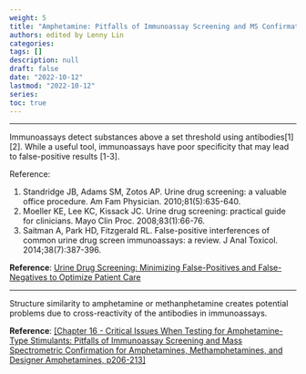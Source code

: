 ```yaml
---
weight: 5
title: "Amphetamine: Pitfalls of Immunoassay Screening and MS Confirmation"
authors: edited by Lenny Lin
categories: 
tags: []
description: null
draft: false
date: "2022-10-12"
lastmod: "2022-10-12"
series: 
toc: true
---
```


<!--more-->
---

Immunoassays detect substances above a set threshold using antibodies[1] [2].  While a useful tool, immunoassays have poor specificity that may lead to false-positive results [1-3].  

Reference:
1. Standridge JB, Adams SM, Zotos AP. Urine drug screening: a valuable office procedure. Am Fam Physician. 2010;81(5):635-640.
2. Moeller KE, Lee KC, Kissack JC. Urine drug screening: practical guide for clinicians. Mayo Clin Proc. 2008;83(1):66-76.
3. Saitman A, Park HD, Fitzgerald RL. False-positive interferences of common urine drug screen immunoassays: a review. J Anal Toxicol. 2014;38(7):387-396.

**Reference**: <a href = "https://www.uspharmacist.com/article/urine-drug-screening-minimizing-false-positives-and-false-negatives-to-optimize-patient-care" target="_blank" rel="noopener noreferrer">Urine Drug Screening: Minimizing False-Positives and False-Negatives to Optimize Patient Care</a>

---

Structure similarity to amphetamine or methanphetamine creates potential problems due to cross-reactivity of the antibodies in immunoassays.

**Reference**: <a href = "https://www.sciencedirect.com/book/9780128156070/critical-issues-in-alcohol-and-drugs-of-abuse-testing" target="_blank" rel="noopener noreferrer">[Chapter 16 - Critical Issues When Testing for Amphetamine-Type Stimulants: Pitfalls of Immunoassay Screening and Mass Spectrometric Confirmation for Amphetamines, Methamphetamines, and Designer Amphetamines, p206-213]</a>